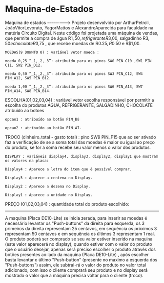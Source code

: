 # Maquina-de-Estados 
Maquina de estados ---------> Projeto desenvolvido por ArthurPetroli, JoãoVitorLevorato, YagorMattos e AlexandreAparecida para faculdade na matéria Circuito Digital.
Neste código foi projetada uma máquina de vendas, que permite a compra de água R$1,50, refrigerante R$3,00, salgadinho R$3,50 e chocolate R$3,75 , que recebe moedas de R$0.25, R$0.50 e R$1,00.

    MOEDAS(9 DOWNTO 0) : variável vetor moeda :

    moeda 0,25 ”_1,_2,_3”: atribuído para os pinos SW0 PIN C10 ,SW1 PIN C11, SW2 PIN_D12.

    moeda 0,50 ”_1,_2,_3”: atribuído para os pinos SW3 PIN_C12, SW4 PIN_A12, SW5 PIN_B12.

    moeda 1,00 ”_1,_2,_3”: atribuído para os pinos SW6 PIN_A13, SW7 PIN_A14, SW8 PIN_B14.

ESCOLHA(01,02,03,04) : variável vetor escolha responsável por permitir a escolha do produtos ÁGUA, REFRIGERANTE, SALGADINHO, CHOCOLATE atribuído ao botoes

    opcao1 : atribuído ao botão PIN_B8

    opcao2 : atribuído ao botão PIN_A7.

TROCO (dinheiro_total - gasto total) : pino SW9 PIN_F15 que ao ser ativado faz a verificação de se a soma total das moedas é maior ou igual ao preço do produto, se for a soma recebe seu valor menos o valor dos produtos.

    DISPLAY : variáveis display4, display3, display2, display1 que mostram os valores na placa:

    Display4 : Aparece a letra do item que é possível comprar.

    Display3 : Aparece a centena no Display.

    Display2 : Aparece a dezena no Display.

    Display1 : Aparece a unidade no Display.

PREÇO (01,02,03,04) : quantidade total do produto escolhido:

-----------------------------------------------------------------------------------------------------------------------------------------------------------------------
  A maquina (Placa DE10-Lite) se inicia zerada, para inserir as moedas é necessário levantar os "Push-buttons" da direita para esquerda, os 3 primeiros da direita representam 25 centavos, em sequência os próximos 3 representam 50 centavos e em sequência os últimos 3 representam 1 real.
 	O produto poderá ser comprado se seu valor estiver inserido na maquina (este valor aparecerá no display),  quando estiver com o valor do produto que o usuário desejar, apenas será preciso escolher o produto através dos botões presentes ao lado da maquina (Placa DE10-Lite) , após escolher basta levantar o último "Push-button" (presente no maximo a esquerda dos "Push-buttons") assim, ele subtrai-rá o valor do produto no valor total adicionado, com isso o cliente comprará seu produto e no display será mostrado o valor que a máquina precisa voltar para o cliente (troco).
